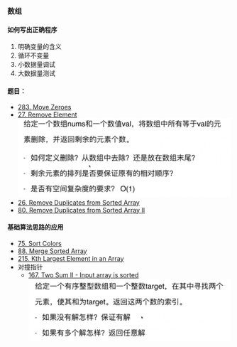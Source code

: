 ### 数组
#### 如何写出正确程序
1. 明确变量的含义
1. 循环不变量
1. 小数据量调试
1. 大数据量测试

#### 题目：
- [283. Move Zeroes](https://leetcode.com/problems/move-zeroes/description/)
- [27. Remove Element](https://leetcode.com/problems/remove-element/description/)
![remove](remove.png)
- [26. Remove Duplicates from Sorted Array](https://leetcode.com/problems/remove-duplicates-from-sorted-array/description/)
- [80. Remove Duplicates from Sorted Array II](https://leetcode.com/problems/remove-duplicates-from-sorted-array-ii/description/)

#### 基础算法思路的应用
- [75. Sort Colors](https://leetcode.com/problems/sort-colors/description/)
- [88. Merge Sorted Array](https://leetcode.com/problems/merge-sorted-array/)
- [215. Kth Largest Element in an Array](https://leetcode.com/problems/kth-largest-element-in-an-array/description/)
- 对撞指针
    - [167. Two Sum II - Input array is sorted](https://leetcode.com/problems/two-sum-ii-input-array-is-sorted/description/)
      ![twosum](twosum.png)



